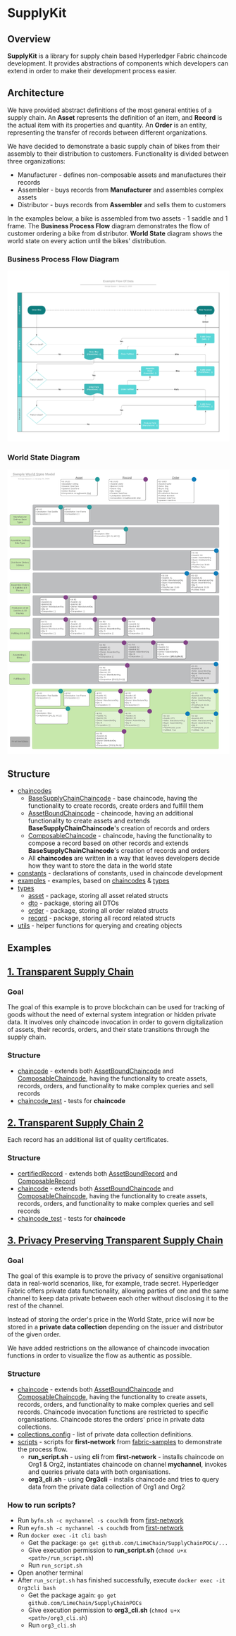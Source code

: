 # SupplyKit

## Overview
**SupplyKit** is a library for supply chain based Hyperledger Fabric chaincode development. It provides
abstractions of components which developers can extend in order to make their development process easier.

## Architecture
We have provided abstract definitions of the most general entities of a supply chain. An **Asset** represents
the definition of an item, and **Record** is the actual item with its properties and quantity. An **Order** is
an entity, representing the transfer of records between different organizations.

We have decided to demonstrate a basic supply chain of bikes from their assembly to their distribution to customers.
Functionality is divided between three organizations:
  * Manufacturer - defines non-composable assets and manufactures their records
  * Assembler - buys records from **Manufacturer** and assembles complex assets
  * Distributor - buys records from **Assembler** and sells them to customers

In the examples below, a bike is assembled from two assets - 1 saddle and 1 frame. The **Business Process Flow** diagram
demonstrates the flow of customer ordering a bike from distributor. **World State** diagram shows the world state on
every action until the bikes' distribution.

### Business Process Flow Diagram
![Business Process Flow](examples/img/business-process-flow.png)

### World State Diagram
![World State](examples/img/world-state.png)

## Structure

* [chaincodes](cc)
    * [BaseSupplyChainChaincode](cc/BaseSupplyChainChaincode.go) - base chaincode, having the functionality to create records, create orders and fulfill them
    * [AssetBoundChaincode](cc/AssetBoundChaincode.go) - chaincode, having an additional functionality to create assets and extends **BaseSupplyChainChaincode**'s
    creation of records and orders
    * [ComposableChaincode](cc/ComposableChaincode.go) - chaincode, having the functionality to compose a record based on other records and extends **BaseSupplyChainChaincode**'s
    creation of records and orders
    * All **chaincodes** are written in a way that leaves developers decide how they want to store the data in the world state
* [constants](constants) - declarations of constants, used in chaincode development
* [examples](examples) - examples, based on [chaincodes](cc) & [types](types)
* [types](types)
    * [asset](types/asset) - package, storing all asset related structs
    * [dto](types/dto) - package, storing all DTOs
    * [order](types/order) - package, storing all order related structs
    * [record](types/record) - package, storing all record related structs 
* [utils](utils) - helper functions for querying and creating objects

## Examples

## [1. Transparent Supply Chain](examples/transparent-supply-chain)

### Goal
The goal of this example is to prove blockchain can be used for tracking of goods
without the need of external system integration or hidden private data.
It involves only chaincode invocation in order to govern digitalization of
assets, their records, orders, and their state transitions through the supply chain.

### Structure
   * [chaincode](examples/transparent-supply-chain/chaincode.go) - extends both [AssetBoundChaincode](cc/AssetBoundChaincode.go) and [ComposableChaincode](cc/ComposableChaincode.go),
   having the functionality to create assets, records, orders, and functionality to make complex queries and sell records
   * [chaincode_test](examples/transparent-supply-chain/chaincode_test.go) - tests for **chaincode**

## [2. Transparent Supply Chain 2](examples/transparent-supply-chain-2)
Each record has an additional list of quality certificates.

### Structure
   * [certifiedRecord](examples/transparent-supply-chain-2/certifiedRecord.go) - extends both [AssetBoundRecord](types/record/assetBoundRecord.go) and [ComposableRecord](types/record/composableRecord.go)
   * [chaincode](examples/transparent-supply-chain-2/chaincode.go) - extends both [AssetBoundChaincode](cc/AssetBoundChaincode.go) and [ComposableChaincode](cc/ComposableChaincode.go),
   having the functionality to create assets, records, orders, and functionality to make complex queries and sell records
   * [chaincode_test](examples/transparent-supply-chain-2/chaincode_test.go) - tests for **chaincode**

## [3. Privacy Preserving Transparent Supply Chain](examples/privacy-preserving-transparent-supply-chain)

### Goal
The goal of this example is to prove the privacy of sensitive organisational data in real-world scenarios, like, for example, trade secret.
Hyperledger Fabric offers private data functionality, allowing parties of one and the same channel to keep data private between each other without disclosing it
to the rest of the channel.

Instead of storing the order's price in the World State, price will now be stored in a **private data collection** depending on the issuer and distributor of the given order.

We have added restrictions on the allowance of chaincode invocation functions in order to visualize the flow as authentic as possible.

### Structure
   * [chaincode](examples/privacy-preserving-transparent-supply-chain/chaincode.go) - extends both [AssetBoundChaincode](cc/AssetBoundChaincode.go) and [ComposableChaincode](cc/ComposableChaincode.go),
   having the functionality to create assets, records, orders, and functionality to make complex queries and sell records. Chaincode invocation functions are restricted
   to specific organisations. Chaincode stores the orders' price in private data collections.
   * [collections_config](examples/privacy-preserving-transparent-supply-chain/collections_config.json) - list of private data collection definitions.
   * [scripts](examples/privacy-preserving-transparent-supply-chain/scripts) - scripts for **first-network** from [fabric-samples](https://github.com/hyperledger/fabric-samples) to demonstrate
   the process flow.
        * **run_script.sh** - using **cli** from **first-network** - installs chaincode on Org1 & Org2, instantiates chaincode on channel **mychannel**, invokes and queries private data with both organisations.
        * **org3_cli.sh** - using **Org3cli** - installs chaincode and tries to query data from the private data collection of Org1 and Org2

### How to run scripts?
   * Run `byfn.sh -c mychannel -s couchdb` from [first-network](https://github.com/hyperledger/fabric-samples/tree/release-1.4/first-network)
   * Run `eyfn.sh -c mychannel -s couchdb` from [first-network](https://github.com/hyperledger/fabric-samples/tree/release-1.4/first-network)
   * Run `docker exec -it cli bash`
       * Get the package: `go get github.com/LimeChain/SupplyChainPOCs/...`
       * Give execution permission to **run_script.sh** (`chmod u+x <path>/run_script.sh`)
       * Run `run_script.sh`
   * Open another terminal
   * After `run_script.sh` has finished successfully, execute `docker exec -it Org3cli bash`
       * Get the package again: `go get github.com/LimeChain/SupplyChainPOCs`
       * Give execution permission to **org3_cli.sh** (`chmod u+x <path>/org3_cli.sh`)
       * Run `org3_cli.sh`
